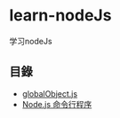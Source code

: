 # learn-nodeJs
   学习nodeJs

## 目錄
  * [globalObject.js](./globalObject.js)
  * [Node.js 命令行程序](./nodejs-shell)
